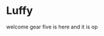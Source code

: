 # Luffy
welcome
gear five is here and it is op 
 
 
     
  
            
                                
                                              
                                                           
                                                                          
                                               
                                        
                          
              
      
 
